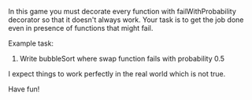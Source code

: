 

In this game you must decorate every function with failWithProbability
decorator so that it doesn't always work. Your task is to get the job done even
in presence of functions that might fail. 

Example task: 

  1. Write bubbleSort where swap function fails with probability 0.5

I expect things to work perfectly in the real world which is not true. 

Have fun! 


